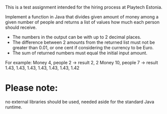 This is a test assignment intended for the hiring process at Playtech Estonia.

Implement a function in Java that divides given amount of money among a given number of
people and returns a list of values how much each person should receive. 

- The numbers in the output can be with up to 2 decimal places.
- The difference between 2 amounts from the returned list must not be greater than 0.01, or one cent if considering the currency to be Euro.
- The sum of returned numbers must equal the initial input amount.

For example: 
Money 4, people 2 -\> result 2, 2
Money 10, people 7 -\> result 1.43, 1.43, 1.43, 1.43, 1.43, 1.43, 1.42

# Please note: 
no external libraries should be used, needed aside for the standard Java runtime.